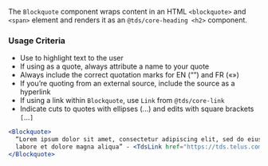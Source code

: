 The `Blockquote` component wraps content in an HTML `<blockquote>` and `<span>` element and renders it as an `@tds/core-heading <h2>` component.

### Usage Criteria

- Use to highlight text to the user
- If using as a quote, always attribute a name to your quote
- Always include the correct quotation marks for EN (“”) and FR («»)
- If you’re quoting from an external source, include the source as a hyperlink
- If using a link within `Blockquote`, use `Link` from `@tds/core-link`
- Indicate cuts to quotes with ellipses (...) and edits with square brackets `[`...`]`

```jsx
<Blockquote>
  “Lorem ipsum dolor sit amet, consectetur adipiscing elit, sed do eiusmod tempor incididunt ut
  labore et dolore magna aliqua” - <TdsLink href="https://tds.telus.com/">Name</TdsLink>
</Blockquote>
```
